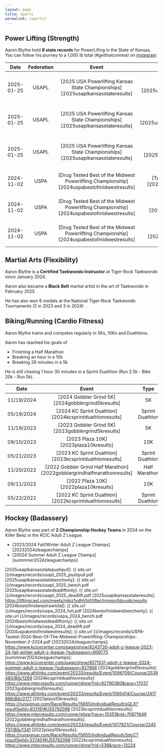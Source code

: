 ```yaml
---
layout: page
title: Sports
permalink: /sports/
---
```


## Power Lifting (Strength)

Aaron Blythe hold **8 state records** for PowerLifing in the State of Kansas. You can follow his journey to a 1,000 lb total (#getthatcomma) on [instagram][instagramablythepower]

| Date       | Federation | Event                                                 | Lift                                            | Class            | Weight |
| :--------: | :--------: |:-----------------------------------------------------:|:-----------------------------------------------:| :---------------:| :-----:|
| 2025-01-25 | USAPL  |[2025 USA Powerlifting Kansas State Championships][2025usaplkansasstateresults]| [Bench Only][2025usaplkansasstatebenchonly]       | 100kg Male 1b (45-49) | 122.5kg / 270 lbs |
| 2025-01-25 | USAPL  |[2025 USA Powerlifting Kansas State Championships][2025usaplkansasstateresults]| [Deadlift Only][2025usaplkansasstatedeadliftonly] | 100kg Male 1b (45-49) | 165kg / 363.76 lbs |
| 2025-01-25 | USAPL  |[2025 USA Powerlifting Kansas State Championships][2025usaplkansasstateresults]| [Push/Pull][2025usaplkansasstatepushpull]         | 100kg Male 1b (45-49) | 287.5kg / 633.83 lbs |
| 2024-11-02 | USPA   |[Drug Tested Best of the Midwest Powerlifting Championship][2024uspabestofmidwestresults]| [Total (& each individual)][2024bestofmidwestrawtotal] | 100kg Male 45-49 | 440kg / 970 lbs |
| 2024-11-02 | USPA   |[Drug Tested Best of the Midwest Powerlifting Championship][2024uspabestofmidwestresults]| [Bench Only][2024bestofmidwestbench]       | 100kg Male 45-49 | 120kg / 264.55 lbs |
| 2024-11-02 | USPA   |[Drug Tested Best of the Midwest Powerlifting Championship][2024uspabestofmidwestresults]| [Deadlift Only][2024bestofmidwestdeadlift] | 100kg Male 45-49 | 162.5kg / 358.25 lbs |

## Martial Arts (Flexibility)

Aaron Blythe is a **Certified Taekwondo Instructor** at Tiger-Rock Taekwondo since January 2024. 

Aaron also became a **Black Belt** martial artist in the art of Taekwondo in February 2025.

He has also won 6 medals at the National Tiger-Rock Taekwondo Tournaments (3 in 2023 and 3 in 2024)

## Biking/Running (Cardio Fitness)

Aaron Blythe trains and competes regularly in 5Ks, 10Ks and Duathlons.

Aaron has reached his goals of 

* Finishing a Half Marathon
* Breaking an hour in a 10k 
* Breaking 26 minutes in a 5k

He is still chasing 1 hour 30 minutes in a Sprint Duathlon (Run 2.5k - Bike 20k - Run 5k).

| Date       | Event                                                                   | Type            | Time    |
| :--------: |:-----------------------------------------------------------------------:|:---------------:| :------:|  
| 11/19/2024 | [2024 Gobbler Grind 5K][2024gobblergrind5kresults]                      | 5K              | 26:58   |
| 05/19/2024 | [2024 KC Sprint Duathlon][2024kcsprintduathlonresults]                  | Sprint Duathlon | 1:33:38 |
| 11/19/2023 | [2023 Gobbler Grind 5K][2023gobblergrind5kresults]                      | 5K              | 25:41   |
| 09/10/2023 | [2023 Plaza 10K][2023plaza10kresults]                                   | 10K             | 55:08.2 |
| 05/21/2023 | [2023 KC Sprint Duathlon][2023kcsprintduathlonresults]                  | Sprint Duathlon | 1:32:55 |
| 11/20/2022 | [2022 Gobbler Grind Half Marathon][2022gobblergrindhalfmarathonresults] | Half Marathon   | 2:13:19 |
| 09/11/2022 | [2022 Plaza 10K][2022plaza10kresults]                                   | 10K             | 59:27.8 |
| 05/22/2022 | [2022 KC Sprint Duathlon][2022kcsprintduathlonresults]                  | Sprint Duathlon | 1:34:28 |

## Hockey (Badassery)

Aaron Blythe was part of **2 Championship Hockey Teams** in 2024 on the Killer Beez in the KCIC Adult Z League.

* [2023/2024 Fall/Winter Adult Z League Champs][20232024zleaguechamps]
* [20024 Summer Adult Z League Champs][summmer2024zleaguechamps]

[instagramablythepower]: https://www.instagram.com/ablythepower/
[2025usaplkansasstatepushpull]: {{ site.url }}/images/records/usapl_2025_pushpull.pdf
[2025usaplkansasstatebenchonly]: {{ site.url }}/images/records/usapl_2025_bench.pdf
[2025usaplkansasstatedeadliftonly]: {{ site.url }}/images/records/usapl_2025_deadlift.pdf
[2025usaplkansasstateresults]: https://liftingcast.com/meets/mkjz1ydhh1of/lifter/lrmgqy0dyuqb/results
[2024bestofmidwestrawtotal]: {{ site.url }}/images/records/uspa_2024_full.pdf
[2024bestofmidwestbenchonly]: {{ site.url }}/images/records/uspa_2024_bench.pdf
[2024bestofmidwestdeadliftonly]: {{ site.url }}/images/records/uspa_2024_deadlift.pdf
[2024uspabestofmidwestresults]: {{ site.url }}/images/records/USPA-Tested-2024-Best-Of-The-Midwest-Powerlifting-Championships-November-2-2024.pdf
[20232024zleaguechamps]: https://www.kcicecenter.com/page/show/8243720-adult-z-league-2023-24-fall-winter-adult-z-league-?subseason=909775
[summmer2024zleaguechamps]: https://www.kcicecenter.com/page/show/8571531-adult-z-league-2024-summer-adult-z-league-?subseason=927868
[2024gobblergrind5kresults]: https://www.athlinks.com/event/20233/results/Event/1096709/Course/2539480/Bib/1269
[2024kcsprintduathlonresults]: https://www.mtecresults.com/runner/show?rid=82790380&race=17037
[2023gobblergrind5kresults]: https://www.athlinks.com/event/20233/results/Event/1065414/Course/2417998/Bib/2177
[2023plaza10kresults]: https://runsignup.com/Race/Results/15655/IndividualResult/sQLX?resultSetId=403191#U55792098
[2023kcsprintduathlonresults]: https://www.mtecresults.com/runner/show?race=15351&rid=70671649
[2022gobblergrindhalfmarathonresults]: https://www.athlinks.com/event/20233/results/Event/1017921/Course/2245737/Bib/1341
[2022plaza10kresults]: https://runsignup.com/Race/Results/15655/IndividualResult/SdcC?resultSetId=337401#U55792098
[2022kcsprintduathlonresults]: https://www.mtecresults.com/runner/show?rid=538&race=13224